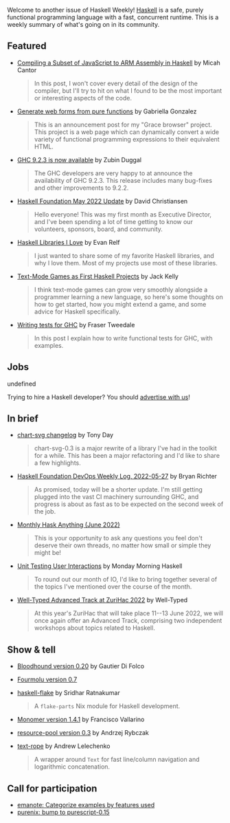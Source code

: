 Welcome to another issue of Haskell Weekly!
[Haskell](https://www.haskell.org) is a safe, purely functional programming language with a fast, concurrent runtime.
This is a weekly summary of what's going on in its community.

## Featured

- [Compiling a Subset of JavaScript to ARM Assembly in Haskell](https://www.micahcantor.com/blog/js-to-asm-in-hs/) by Micah Cantor
  > In this post, I won't cover every detail of the design of the compiler, but I'll try to hit on what I found to be the most important or interesting aspects of the code.

- [Generate web forms from pure functions](https://www.haskellforall.com/2022/05/generate-web-forms-from-pure-functions.html) by Gabriella Gonzalez
  > This is an announcement post for my "Grace browser" project. This project is a web page which can dynamically convert a wide variety of functional programming expressions to their equivalent HTML.

- [GHC 9.2.3 is now available](https://www.haskell.org/ghc/blog/20220527-ghc-9.2.3-released.html) by Zubin Duggal
  > The GHC developers are very happy to at announce the availability of GHC 9.2.3. This release includes many bug-fixes and other improvements to 9.2.2.

- [Haskell Foundation May 2022 Update](https://discourse.haskell.org/t/haskell-foundation-may-2022-update/4624?u=taylorfausak) by David Christiansen
  > Hello everyone! This was my first month as Executive Director, and I've been spending a lot of time getting to know our volunteers, sponsors, board, and community.

- [Haskell Libraries I Love](https://evanrelf.com/haskell-libraries-i-love) by Evan Relf
  > I just wanted to share some of my favorite Haskell libraries, and why I love them. Most of my projects use most of these libraries.

- [Text-Mode Games as First Haskell Projects](http://jackkelly.name/blog/archives/2022/05/28/text-mode_games_as_first_haskell_projects/) by Jack Kelly
  > I think text-mode games can grow very smoothly alongside a programmer learning a new language, so here's some thoughts on how to get started, how you might extend a game, and some advice for Haskell specifically.

- [Writing tests for GHC](https://frasertweedale.github.io/blog-fp/posts/2022-05-31-ghc-test-suite.html) by Fraser Tweedale
  > In this post I explain how to write functional tests for GHC, with examples.

## Jobs

undefined

Trying to hire a Haskell developer?
You should [advertise with us](https://haskellweekly.news/advertising.html)!

## In brief

- [chart-svg changelog](https://tonyday567.github.io/posts/chart-svg-changelog/) by Tony Day
  > chart-svg-0.3 is a major rewrite of a library I've had in the toolkit for a while. This has been a major refactoring and I'd like to share a few highlights.

- [Haskell Foundation DevOps Weekly Log, 2022-05-27](https://discourse.haskell.org/t/haskell-foundation-devops-weekly-log-2022-05-27/4599?u=taylorfausak) by Bryan Richter
  > As promised, today will be a shorter update. I'm still getting plugged into the vast CI machinery surrounding GHC, and progress is about as fast as to be expected on the second week of the job.

- [Monthly Hask Anything (June 2022)](https://www.reddit.com/r/haskell/comments/v285t1/monthly_hask_anything_june_2022/)
  > This is your opportunity to ask any questions you feel don't deserve their own threads, no matter how small or simple they might be!

- [Unit Testing User Interactions](https://mmhaskell.com/blog/2022/5/30/unit-testing-user-interactions) by Monday Morning Haskell
  > To round out our month of IO, I'd like to bring together several of the topics I've mentioned over the course of the month.

- [Well-Typed Advanced Track at ZuriHac 2022](https://well-typed.com/blog/2022/06/well-typed-advanced-track-zurihac-2022/) by Well-Typed
  > At this year's ZuriHac that will take place 11--13 June 2022, we will once again offer an Advanced Track, comprising two independent workshops about topics related to Haskell.

## Show & tell

- [Bloodhound version 0.20](https://hackage.haskell.org/package/bloodhound-0.20.0.2/changelog) by Gautier Di Folco

- [Fourmolu version 0.7](https://github.com/fourmolu/fourmolu/releases/tag/v0.7.0.0)

- [haskell-flake](https://github.com/srid/haskell-flake/tree/4c0b0ff295f0b97238a600d2381c37ee46b67f9c) by Sridhar Ratnakumar
  > A `flake-parts` Nix module for Haskell development.

- [Monomer version 1.4.1](https://github.com/fjvallarino/monomer/releases/tag/1.4.1.0) by Francisco Vallarino

- [resource-pool version 0.3](https://hackage.haskell.org/package/resource-pool-0.3.0.0/changelog) by Andrzej Rybczak

- [text-rope](https://github.com/Bodigrim/text-rope/tree/1f721c1936cbfb1ea4a742f12754047afdcff3a8) by Andrew Lelechenko
  > A wrapper around `Text` for fast line/column navigation and logarithmic concatenation.

## Call for participation

- [emanote: Categorize examples by features used](https://github.com/srid/emanote/issues/291)
- [purenix: bump to purescript-0.15](https://github.com/purenix-org/purenix/issues/50)
